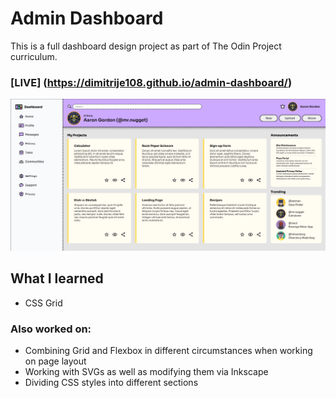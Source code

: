 # Admin Dashboard

This is a full dashboard design project as part of The Odin Project curriculum.

### [LIVE] (https://dimitrije108.github.io/admin-dashboard/)

![preview screenshot](preview.png)

## What I learned

* CSS Grid

### Also worked on:

* Combining Grid and Flexbox in different circumstances when working on page layout
* Working with SVGs as well as modifying them via Inkscape
* Dividing CSS styles into different sections
